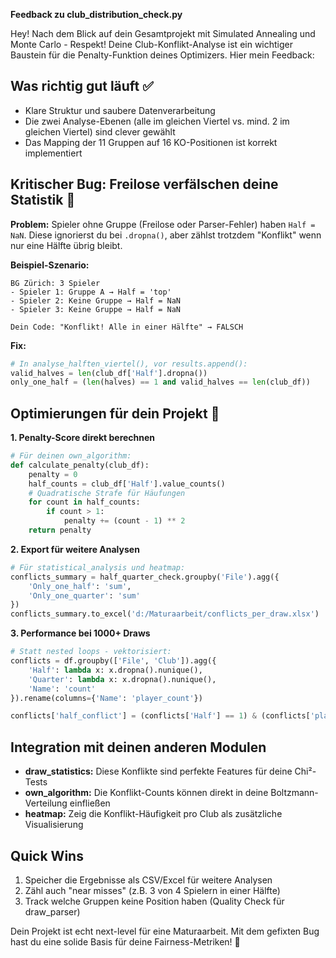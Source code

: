 **Feedback zu club_distribution_check.py**

Hey! Nach dem Blick auf dein Gesamtprojekt mit Simulated Annealing und Monte Carlo - Respekt! Deine Club-Konflikt-Analyse ist ein wichtiger Baustein für die Penalty-Funktion deines Optimizers. Hier mein Feedback:

## Was richtig gut läuft ✅
- Klare Struktur und saubere Datenverarbeitung
- Die zwei Analyse-Ebenen (alle im gleichen Viertel vs. mind. 2 im gleichen Viertel) sind clever gewählt
- Das Mapping der 11 Gruppen auf 16 KO-Positionen ist korrekt implementiert

## Kritischer Bug: Freilose verfälschen deine Statistik 🐛

**Problem:** Spieler ohne Gruppe (Freilose oder Parser-Fehler) haben `Half = NaN`. Diese ignorierst du bei `.dropna()`, aber zählst trotzdem "Konflikt" wenn nur eine Hälfte übrig bleibt.

**Beispiel-Szenario:**
```
BG Zürich: 3 Spieler
- Spieler 1: Gruppe A → Half = 'top'  
- Spieler 2: Keine Gruppe → Half = NaN
- Spieler 3: Keine Gruppe → Half = NaN

Dein Code: "Konflikt! Alle in einer Hälfte" → FALSCH
```

**Fix:**
```python
# In analyse_halften_viertel(), vor results.append():
valid_halves = len(club_df['Half'].dropna())
only_one_half = (len(halves) == 1 and valid_halves == len(club_df))
```

## Optimierungen für dein Projekt 🚀

**1. Penalty-Score direkt berechnen**
```python
# Für deinen own_algorithm:
def calculate_penalty(club_df):
    penalty = 0
    half_counts = club_df['Half'].value_counts()
    # Quadratische Strafe für Häufungen
    for count in half_counts:
        if count > 1:
            penalty += (count - 1) ** 2
    return penalty
```

**2. Export für weitere Analysen**
```python
# Für statistical_analysis und heatmap:
conflicts_summary = half_quarter_check.groupby('File').agg({
    'Only_one_half': 'sum',
    'Only_one_quarter': 'sum'
})
conflicts_summary.to_excel('d:/Maturaarbeit/conflicts_per_draw.xlsx')
```

**3. Performance bei 1000+ Draws**
```python
# Statt nested loops - vektorisiert:
conflicts = df.groupby(['File', 'Club']).agg({
    'Half': lambda x: x.dropna().nunique(),
    'Quarter': lambda x: x.dropna().nunique(),
    'Name': 'count'
}).rename(columns={'Name': 'player_count'})

conflicts['half_conflict'] = (conflicts['Half'] == 1) & (conflicts['player_count'] > 1)
```

## Integration mit deinen anderen Modulen

- **draw_statistics:** Diese Konflikte sind perfekte Features für deine Chi²-Tests
- **own_algorithm:** Die Konflikt-Counts können direkt in deine Boltzmann-Verteilung einfließen
- **heatmap:** Zeig die Konflikt-Häufigkeit pro Club als zusätzliche Visualisierung

## Quick Wins
1. Speicher die Ergebnisse als CSV/Excel für weitere Analysen
2. Zähl auch "near misses" (z.B. 3 von 4 Spielern in einer Hälfte)
3. Track welche Gruppen keine Position haben (Quality Check für draw_parser)

Dein Projekt ist echt next-level für eine Maturaarbeit. Mit dem gefixten Bug hast du eine solide Basis für deine Fairness-Metriken! 💪